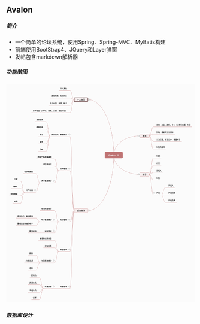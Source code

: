 Avalon
----
##### 简介
- 一个简单的论坛系统，使用Spring、Spring-MVC、MyBatis构建
- 前端使用BootStrap4、JQuery和Layer弹窗
- 发帖包含markdown解析器
##### 功能脑图
![](./Avalon.png)
##### 数据库设计

